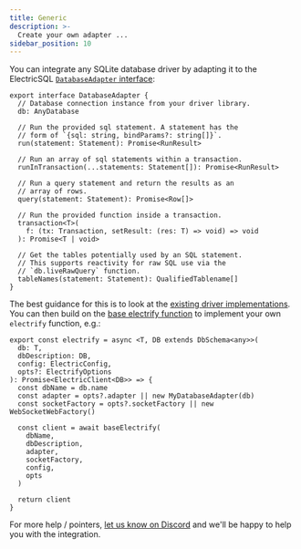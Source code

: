 ```yaml
---
title: Generic
description: >-
  Create your own adapter ...
sidebar_position: 10
---
```


You can integrate any SQLite database driver by adapting it to the ElectricSQL [`DatabaseAdapter` interface](https://github.com/electric-sql/electric/blob/main/clients/typescript/src/electric/adapter.ts):

```tsx
export interface DatabaseAdapter {
  // Database connection instance from your driver library.
  db: AnyDatabase

  // Run the provided sql statement. A statement has the
  // form of `{sql: string, bindParams?: string[]}`.
  run(statement: Statement): Promise<RunResult>

  // Run an array of sql statements within a transaction.
  runInTransaction(...statements: Statement[]): Promise<RunResult>

  // Run a query statement and return the results as an
  // array of rows.
  query(statement: Statement): Promise<Row[]>

  // Run the provided function inside a transaction.
  transaction<T>(
    f: (tx: Transaction, setResult: (res: T) => void) => void
  ): Promise<T | void>

  // Get the tables potentially used by an SQL statement.
  // This supports reactivity for raw SQL use via the
  // `db.liveRawQuery` function.
  tableNames(statement: Statement): QualifiedTablename[]
}
```

The best guidance for this is to look at the [existing driver implementations](https://github.com/electric-sql/electric/tree/main/clients/typescript/src/drivers). You can then build on the [base electrify function](https://github.com/electric-sql/electric/blob/main/clients/typescript/src/electric/index.ts#L33) to implement your own `electrify` function, e.g.:

```tsx
export const electrify = async <T, DB extends DbSchema<any>>(
  db: T,
  dbDescription: DB,
  config: ElectricConfig,
  opts?: ElectrifyOptions
): Promise<ElectricClient<DB>> => {
  const dbName = db.name
  const adapter = opts?.adapter || new MyDatabaseAdapter(db)
  const socketFactory = opts?.socketFactory || new WebSocketWebFactory()

  const client = await baseElectrify(
    dbName,
    dbDescription,
    adapter,
    socketFactory,
    config,
    opts
  )

  return client
}
```

For more help / pointers, [let us know on Discord](https://discord.electric-sql.com) and we'll be happy to help you with the integration.
